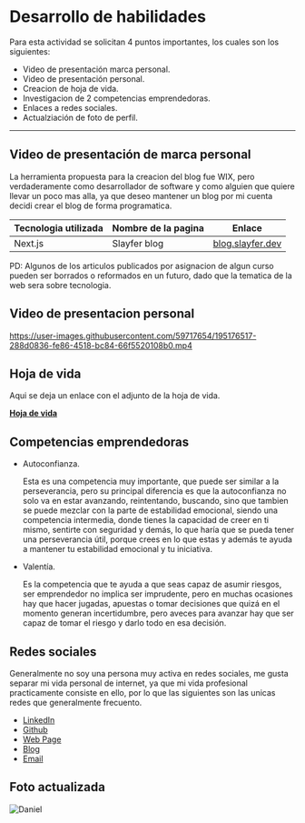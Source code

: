 # Desarrollo de habilidades

Para esta actividad se solicitan 4 puntos importantes, los cuales son los siguientes:

- Video de presentación marca personal.
- Video de presentación personal.
- Creacion de hoja de vida.
- Investigacion de 2 competencias emprendedoras.
- Enlaces a redes sociales.
- Actualziación de foto de perfil.

---

## Video de presentación de marca personal

La herramienta propuesta para la creacion del blog fue WIX, pero verdaderamente como desarrollador
de software y como alguien que quiere llevar un poco mas alla, ya que deseo mantener un blog por 
mi cuenta decidi crear el blog de forma programatica.

| Tecnologia utilizada | Nombre de la pagina | Enlace |
|-------|----------|--------|
| Next.js | Slayfer blog | [blog.slayfer.dev](https://blog.slayfer.dev) |

PD: Algunos de los articulos publicados por asignacion de algun curso pueden ser borrados o reformados
en un futuro, dado que la tematica de la web sera sobre tecnologia.

## Video de presentacion personal

https://user-images.githubusercontent.com/59717654/195176517-288d0836-fe86-4518-bc84-66f5520108b0.mp4

## Hoja de vida

Aqui se deja un enlace con el adjunto de la hoja de vida.

[**Hoja de vida**](https://github.com/pastelito02/UCN/files/9759026/HojadevidaDaniel.pdf)

## Competencias emprendedoras

- Autoconfianza.

  Esta es una competencia muy importante, que puede ser similar a la perseverancia,
  pero su principal diferencia es que la autoconfianza no solo va en estar avanzando,
  reintentando, buscando, sino que tambien se puede mezclar con la parte de estabilidad
  emocional, siendo una competencia intermedia, donde tienes la capacidad de creer en
  ti mismo, sentirte con seguridad y demás, lo que haría que se pueda tener una
  perseverancia útil, porque crees en lo que estas y además te ayuda a mantener tu
  estabilidad emocional y tu iniciativa.

- Valentía.

  Es la competencia que te ayuda a que seas capaz de asumir riesgos, ser emprendedor
  no implica ser imprudente, pero en muchas ocasiones hay que hacer jugadas, apuestas
  o tomar decisiones que quizá en el momento generan incertidumbre, pero aveces para
  avanzar hay que ser capaz de tomar el riesgo y darlo todo en esa decisión.


## Redes sociales

Generalmente no soy una persona muy activa en redes sociales, me gusta separar mi
vida personal de internet, ya que mi vida profesional practicamente consiste en ello,
por lo que las siguientes son las unicas redes que generalmente frecuento.

- [LinkedIn](https://www.linkedin.com/in/deaguirreb/)
- [Github](https://github.com/pastelito02)
- [Web Page](https://www.slayfer.dev/)
- [Blog](https://blog.slayfer.dev/)
- [Email](hola@slayfer.dev)

## Foto actualizada

![Daniel](https://user-images.githubusercontent.com/59717654/195177201-452ee89e-0f15-4818-81b9-b77979a7fe10.png)
